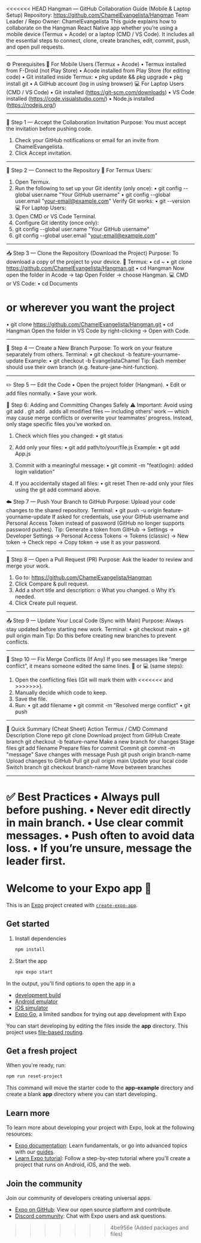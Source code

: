 <<<<<<< HEAD
Hangman — GitHub Collaboration Guide (Mobile & Laptop Setup)
Repository: https://github.com/ChamelEvangelista/Hangman
Team Leader / Repo Owner: ChamelEvangelista
This guide explains how to collaborate on the Hangman React Native app whether you’re using a mobile device (Termux + Acode) or a laptop (CMD / VS Code). It includes all the essential steps to connect, clone, create branches, edit, commit, push, and open pull requests.
________________________________________
⚙️ Prerequisites
📱 For Mobile Users (Termux + Acode)
•	Termux installed from F-Droid (not Play Store)
•	Acode installed from Play Store (for editing code)
•	Git installed inside Termux:
•	pkg update && pkg upgrade
•	pkg install git
•	A GitHub account (log in using browser)
💻 For Laptop Users (CMD / VS Code)
•	Git installed (https://git-scm.com/downloads)
•	VS Code installed (https://code.visualstudio.com/)
•	Node.js installed (https://nodejs.org/)
________________________________________
🪪 Step 1 — Accept the Collaboration Invitation
Purpose: You must accept the invitation before pushing code.
1.	Check your GitHub notifications or email for an invite from ChamelEvangelista.
2.	Click Accept invitation.
________________________________________
🔗 Step 2 — Connect to the Repository
📱 For Termux Users:
1.	Open Termux.
2.	Run the following to set up your Git identity (only once):
•	git config --global user.name "Your GitHub username"
•	git config --global user.email "your-email@example.com"
Verify Git works:
•	git --version
💻 For Laptop Users:
1.	Open CMD or VS Code Terminal.
2.	Configure Git identity (once only):
3.	git config --global user.name "Your GitHub username"
4.	git config --global user.email "your-email@example.com"
________________________________________
📥 Step 3 — Clone the Repository (Download the Project)
Purpose: To download a copy of the project to your device.
📱 Termux:
•	cd ~
•	git clone https://github.com/ChamelEvangelista/Hangman.git
•	cd Hangman
Now open the folder in Acode → tap Open Folder → choose Hangman.
💻 CMD or VS Code:
•	cd Documents
# or wherever you want the project
•	git clone https://github.com/ChamelEvangelista/Hangman.git
•	cd Hangman
Open the folder in VS Code by right-clicking → Open with Code.
________________________________________
🌿 Step 4 — Create a New Branch
Purpose: To work on your feature separately from others.
Terminal:
•	git checkout -b feature-yourname-update
Example:
•	git checkout -b EvangelistaChamel
Tip: Each member should use their own branch (e.g. feature-jane-hint-function).
________________________________________
✏️ Step 5 — Edit the Code
•	Open the project folder (Hangman).
•	Edit or add files normally.
•	Save your work.

💾 Step 6: Adding and Committing Changes Safely
⚠️ Important: Avoid using git add .
git add . adds all modified files — including others’ work — which may cause merge conflicts or overwrite your teammates’ progress.
Instead, only stage specific files you’ve worked on.
1.	Check which files you changed:
•	git status

2.	Add only your files:
•	git add path/to/your/file.js
	Example:
•	git add App.js

3.	Commit with a meaningful message:
•	git commit -m "feat(login): added login validation"

4.	If you accidentally staged all files:
•	git reset
Then re-add only your files using the git add command above.

☁️ Step 7 — Push Your Branch to GitHub
Purpose: Upload your code changes to the shared repository.
Terminal:
•	git push -u origin feature-yourname-update
If asked for credentials, use your GitHub username and Personal Access Token instead of password (GitHub no longer supports password pushes).
Tip: Generate a token from GitHub → Settings → Developer Settings → Personal Access Tokens → Tokens (classic) → New token → Check repo → Copy token → use it as your password.
________________________________________
🔁 Step 8 — Open a Pull Request (PR)
Purpose: Ask the leader to review and merge your work.
1.	Go to: https://github.com/ChamelEvangelista/Hangman
2.	Click Compare & pull request.
3.	Add a short title and description:
o	What you changed.
o	Why it’s needed.
4.	Click Create pull request.
________________________________________
📤 Step 9 — Update Your Local Code (Sync with Main)
Purpose: Always stay updated before starting new work.
Terminal:
•	git checkout main
•	git pull origin main
Tip: Do this before creating new branches to prevent conflicts.
________________________________________
🔧 Step 10 — Fix Merge Conflicts (If Any)
If you see messages like “merge conflict”, it means someone edited the same lines.
📱 or 💻 (same steps):
1.	Open the conflicting files (Git will mark them with <<<<<<< and >>>>>>>).
2.	Manually decide which code to keep.
3.	Save the file.
4.	Run:
•	git add filename
•	git commit -m "Resolved merge conflict"
•	git push
________________________________________
📘 Quick Summary (Cheat Sheet)
Action	Termux / CMD Command	Description
Clone repo	git clone <repo-link>	Download project from GitHub
Create branch	git checkout -b feature-name	Make a new branch for changes
Stage files	git add filename	Prepare files for commit
Commit	git commit -m "message"	Save changes with message
Push	git push origin branch-name	Upload changes to GitHub
Pull	git pull origin main	Update your local code
Switch branch	git checkout branch-name	Move between branches
________________________________________
✅ Best Practices
•	Always pull before pushing.
•	Never edit directly in main branch.
•	Use clear commit messages.
•	Push often to avoid data loss.
•	If you’re unsure, message the leader first.
=======
# Welcome to your Expo app 👋

This is an [Expo](https://expo.dev) project created with [`create-expo-app`](https://www.npmjs.com/package/create-expo-app).

## Get started

1. Install dependencies

   ```bash
   npm install
   ```

2. Start the app

   ```bash
   npx expo start
   ```

In the output, you'll find options to open the app in a

- [development build](https://docs.expo.dev/develop/development-builds/introduction/)
- [Android emulator](https://docs.expo.dev/workflow/android-studio-emulator/)
- [iOS simulator](https://docs.expo.dev/workflow/ios-simulator/)
- [Expo Go](https://expo.dev/go), a limited sandbox for trying out app development with Expo

You can start developing by editing the files inside the **app** directory. This project uses [file-based routing](https://docs.expo.dev/router/introduction).

## Get a fresh project

When you're ready, run:

```bash
npm run reset-project
```

This command will move the starter code to the **app-example** directory and create a blank **app** directory where you can start developing.

## Learn more

To learn more about developing your project with Expo, look at the following resources:

- [Expo documentation](https://docs.expo.dev/): Learn fundamentals, or go into advanced topics with our [guides](https://docs.expo.dev/guides).
- [Learn Expo tutorial](https://docs.expo.dev/tutorial/introduction/): Follow a step-by-step tutorial where you'll create a project that runs on Android, iOS, and the web.

## Join the community

Join our community of developers creating universal apps.

- [Expo on GitHub](https://github.com/expo/expo): View our open source platform and contribute.
- [Discord community](https://chat.expo.dev): Chat with Expo users and ask questions.
>>>>>>> 4be956e (Added packages and files)
